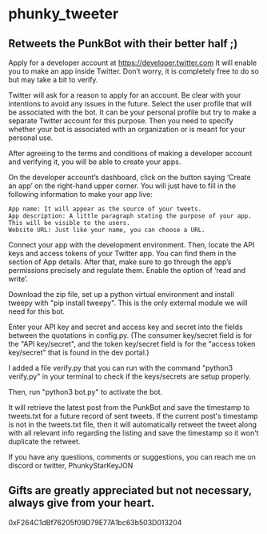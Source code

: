 # phunky_tweeter
## Retweets the PunkBot with their better half ;)

Apply for a developer account at https://developer.twitter.com It will enable you to make an app inside Twitter. Don’t worry, it is completely free to do so but may take a bit to verify. 

Twitter will ask for a reason to apply for an account. Be clear with your intentions to avoid any issues in the future. Select the user profile that will be associated with the bot. It can be your personal profile but try to make a separate Twitter account for this purpose. Then you need to specify whether your bot is associated with an organization or is meant for your personal use. 

After agreeing to the terms and conditions of making a developer account and verifying it, you will be able to create your apps.

On the developer account’s dashboard, click on the button saying ‘Create an app’ on the right-hand upper corner. You will just have to fill in the following information to make your app live:

    App name: It will appear as the source of your tweets.
    App description: A little paragraph stating the purpose of your app. This will be visible to the users.
    Website URL: Just like your name, you can choose a URL.
    
Connect your app with the development environment. Then, locate the API keys and access tokens of your Twitter app. You can find them in the section of App details. After that, make sure to go through the app’s permissions precisely and regulate them. Enable the option of ‘read and write’.

Download the zip file, set up a python virtual environment and install tweepy with "pip install tweepy". This is the only external module we will need for this bot.

Enter your API key and secret and access key and secret into the fields between the quotations in config.py. (The consumer key/secret field is for the "API key/secret", and the token key/secret field is for the "access token key/secret" that is found in the dev portal.)

I added a file verify.py that you can run with the command "python3 verify.py" in your terminal to check if the keys/secrets are setup properly.

Then, run "python3 bot.py" to activate the bot.

It will retrieve the latest post from the PunkBot and save the timestamp to tweets.txt for a future record of sent tweets. If the current post's timestamp is not in the tweets.txt file, then it will automatically retweet the tweet along with all relevant info regarding the listing and save the timestamp so it won't duplicate the retweet.


If you have any questions, comments or suggestions, you can reach me on discord or twitter, 
PhunkyStarKeyJON

## Gifts are greatly appreciated but not necessary, always give from your heart.
0xF264C1dBf76205f09D79E77A1bc63b503D013204
